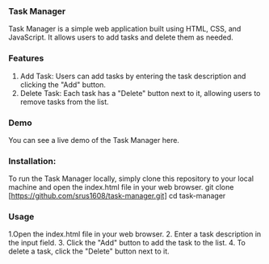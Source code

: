 ### Task Manager
Task Manager is a simple web application built using HTML, CSS, and JavaScript. It allows users to add tasks and delete them as needed.

### Features
1. Add Task: Users can add tasks by entering the task description and clicking the "Add" button.
2. Delete Task: Each task has a "Delete" button next to it, allowing users to remove tasks from the list.

### Demo
You can see a live demo of the Task Manager here.

### Installation:
To run the Task Manager locally, simply clone this repository to your local machine and open the index.html file in your web browser.
git clone [https://github.com/srus1608/task-manager.git]
cd task-manager

### Usage
1.Open the index.html file in your web browser.
2. Enter a task description in the input field.
3. Click the "Add" button to add the task to the list.
4. To delete a task, click the "Delete" button next to it.
